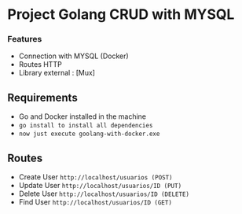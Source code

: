 # Project Golang CRUD with MYSQL

### Features

- Connection with MYSQL (Docker)
- Routes HTTP
- Library external : [Mux]


## Requirements

- Go and Docker installed in the machine
- `go install to install all dependencies`
- `now just execute goolang-with-docker.exe`

## Routes
- Create User `http://localhost/usuarios (POST)` 
- Update User `http://localhost/usuarios/ID (PUT)` 
- Delete User `http://localhost/usuarios/ID (DELETE)` 
- Find User `http://localhost/usuarios/ID (GET)` 
